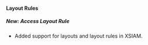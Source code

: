 
#### Layout Rules
##### New: Access Layout Rule
- Added support for layouts and layout rules in XSIAM.
